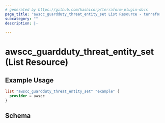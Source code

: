 ```yaml
---
# generated by https://github.com/hashicorp/terraform-plugin-docs
page_title: "awscc_guardduty_threat_entity_set List Resource - terraform-provider-awscc"
subcategory: ""
description: |-
  
---
```


# awscc_guardduty_threat_entity_set (List Resource)



## Example Usage

```terraform
list "awscc_guardduty_threat_entity_set" "example" {
  provider = awscc
}
```

<!-- schema generated by tfplugindocs -->
## Schema
